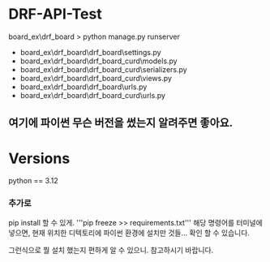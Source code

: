 # DRF-API-Test

board_ex\drf_board > python manage.py runserver

- board_ex\drf_board\drf_board\settings.py
- board_ex\drf_board\drf_board_curd\models.py
- board_ex\drf_board\drf_board_curd\serializers.py
- board_ex\drf_board\drf_board_curd\views.py
- board_ex\drf_board\drf_board\urls.py
- board_ex\drf_board\drf_board_curd\urls.py

## 여기에 파이썬 무슨 버전을 썼는지 알려주면 좋아요.


# Versions
python == 3.12

### 추가로
pip install 할 수 있게.
'''pip freeze >> requirements.txt''' 해당 명령어를 터미널에 넣으면, 현재 위치한 디텍토리에 파이썬 환경에 설치만 것들... 확인 할 수 있습니다.

그런식으로 뭘 설치 했는지 편하게 알 수 있으니. 참고하시기 바랍니다.